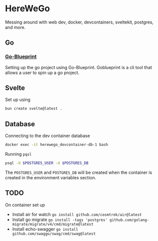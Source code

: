 # HereWeGo

Messing around with web dev, docker, devcontainers, sveltekit, postgres, and more.

## Go

### [Go-Blueprint](https://github.com/Melkeydev/go-blueprint)

Setting up the go project using Go-Blueprint. Goblueprint is a cli tool that 
allows a user to spin up a go project.

## Svelte

Set up using 

```bash
bun create svelte@latest .
```

## Database

Connecting to the dev container database 

``` bash
docker exec -it herewego_devcontainer-db-1 bash
```

Running `pqsl`

```bash
psql -U $POSTGRES_USER -d $POSTGRES_DB
```

The `POSTGRES_USER` and `POSTGRES_DB` will be created when the container is 
created in the environment variables section.


## TODO

On container set up

* Install air for watch `go install github.com/cosmtrek/air@latest`
* Install go migrate `go install -tags 'postgres' github.com/golang-migrate/migrate/v4/cmd/migrate@latest`
* Install echo-swagger `go install github.com/swaggo/swag/cmd/swag@latest`

